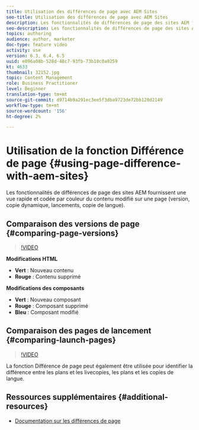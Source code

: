 ```yaml
---
title: Utilisation des différences de page avec AEM Sites
seo-title: Utilisation des différences de page avec AEM Sites
description: Les fonctionnalités de différences de page des sites AEM fournissent une vue rapide et codée par couleur du contenu modifié sur une page (version, copie dynamique, lancements, copie de langue).
seo-description: Les fonctionnalités de différences de page des sites AEM fournissent une vue rapide et codée par couleur du contenu modifié sur une page (version, copie dynamique, lancements, copie de langue).
topics: authoring
audience: author, marketer
doc-type: feature video
activity: use
version: 6.3, 6.4, 6.5
uuid: e096a08b-528d-48c7-93fb-73b10c0a9259
kt: 4633
thumbnail: 32152.jpg
topic: Content Management
role: Business Practitioner
level: Beginner
translation-type: tm+mt
source-git-commit: d9714b9a291ec3ee5f3dba9723de72bb120d2149
workflow-type: tm+mt
source-wordcount: '156'
ht-degree: 2%

---
```



# Utilisation de la fonction Différence de page {#using-page-difference-with-aem-sites}

Les fonctionnalités de différences de page des sites AEM fournissent une vue rapide et codée par couleur du contenu modifié sur une page (version, copie dynamique, lancements, copie de langue).

## Comparaison des versions de page {#comparing-page-versions}

>[!VIDEO](https://video.tv.adobe.com/v/32152?quality=9&learn=on)

**Modifications HTML**

* **Vert** : Nouveau contenu
* **Rouge** : Contenu supprimé

**Modifications des composants**

* **Vert** : Nouveau composant
* **Rouge** : Composant supprimé
* **Bleu** : Composant modifié

## Comparaison des pages de lancement {#comparing-launch-pages}

>[!VIDEO](https://video.tv.adobe.com/v/17746/?quality=9&learn=on)

La fonction Différence de page peut également être utilisée pour identifier la différence entre les plans et les livecopies, les plans et les copies de langue.

## Ressources supplémentaires {#additional-resources}

* [Documentation sur les différences de page](https://docs.adobe.com/content/help/en/experience-manager-65/authoring/siteandpage/page-diff.html)
